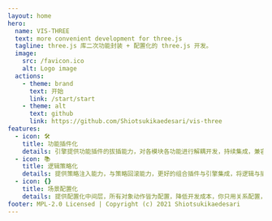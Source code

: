 ```yaml
---
layout: home
hero:
  name: VIS-THREE
  text: more convenient development for three.js
  tagline: three.js 库二次功能封装 + 配置化的 three.js 开发。
  image:
    src: /favicon.ico
    alt: Logo image
  actions:
    - theme: brand
      text: 开始
      link: /start/start
    - theme: alt
      text: github
      link: https://github.com/Shiotsukikaedesari/vis-three
features:
  - icon: 🛠️
    title: 功能插件化
    details: 引擎提供功能插件的拔插能力，对各模块各功能进行解耦开发，持续集成，兼容拓展。
  - icon: 📚
    title: 逻辑策略化
    details: 提供策略注入能力，与策略回滚能力，更好的组合插件与引擎集成，将逻辑与插件解耦，提高插件兼容，提高业务功能兼容，更好的持续集成。
  - icon: {}
    title: 场景配置化
    details: 提供配置化中间层，所有对象动作皆为配置，降低开发成本，你只用关系配置，剩下的交给我们。
footer: MPL-2.0 Licensed | Copyright (c) 2021 Shiotsukikaedesari
---
```

